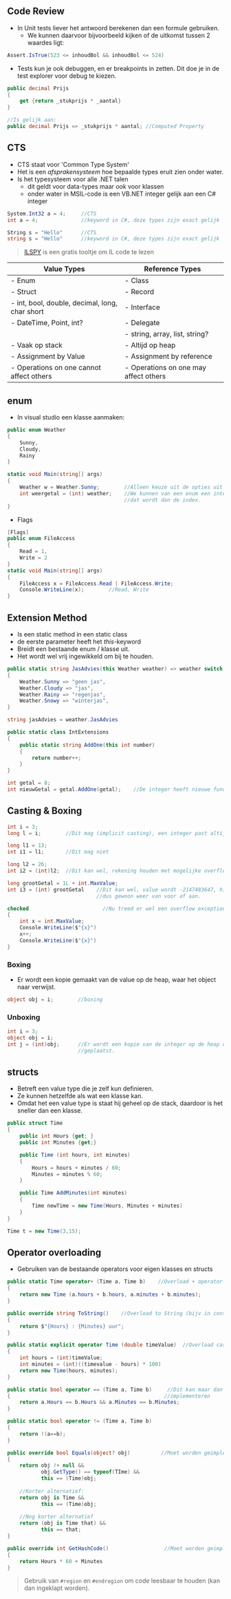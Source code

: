 
## Code Review
- In Unit tests liever het antwoord berekenen dan een formule gebruiken.
	- We kunnen daarvoor bijvoorbeeld kijken of de uitkomst tussen 2 waardes ligt:
```C#
Assert.IsTrue(523 <= inhoudBol && inhoudBol <= 524)
```

- Tests kun je ook debuggen, en er breakpoints in zetten. Dit doe je in de test explorer voor debug te kiezen.

```C#
public decimal Prijs
{
	get {return _stukprijs * _aantal}
}

//Is gelijk aan:
public decimal Prijs => _stukprijs * aantal; //Computed Property
```

## CTS

- CTS staat voor 'Common Type System'
- Het is een *afsprakensysteem* hoe bepaalde types eruit zien onder water.
- Is het typesysteem voor alle .NET talen
	- dit geldt voor data-types maar ook voor klassen
	- onder water in MSIL-code is een VB.NET integer gelijk aan een C# integer
```C#
System.Int32 a = 4;     //CTS
int a = 4;              //keyword in C#, deze types zijn exact gelijk 

String s = "Hello"      //CTS
string s = "Hello"      //keyword in C#, deze types zijn exact gelijk 
```

>[ILSPY](https://apps.microsoft.com/store/detail/ilspy/9MXFBKFVSQ13?hl=nl-nl&gl=nl&rtc=1) is een gratis tooltje om IL code te lezen

|Value Types|Reference Types|
|---|---|
| - Enum | - Class|
|- Struct|- Record|
|- int, bool, double, decimal, long, char short|- Interface|
|- DateTime, Point, int?|- Delegate|
||- string, array, list, string?|
|- Vaak op stack|- Altijd op heap|
|- Assignment by Value|- Assignment by reference|
|- Operations on one cannot affect others|- Operations on one may affect others|




## enum
- In visual studio een klasse aanmaken:
```C#
public enum Weather
{
	Sunny,
	Cloudy,
	Rainy
}

static void Main(string[] args)
{
	Weather w = Weather.Sunny;        //Alleen keuze uit de opties uit de enum
	int weergetal = (int) weather;    //We kunnen van een enum een integer maken
	                                  //dat wordt dan de index.
}
```

- Flags
```C#
[Flags]
public enum FileAccess
{
	Read = 1,
	Write = 2
}
static void Main(string[] args)
{
	FileAccess x = FileAccess.Read | FileAccess.Write;
	Console.WriteLine(x);        //Read, Write
}

```


## Extension Method
- Is een static method in een static class
- de eerste parameter heeft het *this*-keyword
- Breidt een bestaande enum / klasse uit.
- Het wordt wel vrij ingewikkeld om bij te houden.

```C#
public static string JasAdvies(this Weather weather) => weather switch
{
	Weather.Sunny => "geen jas",
	Weather.Cloudy => "jas",
	Weather.Rainy => "regenjas",
	Weather.Snowy => "winterjas",
}

string jasAdvies = weather.JasAdvies
```

```C# 
public static class IntExtensions
{
	public static string AddOne(this int number)
	{
		return number++;
	}
}

int getal = 8;
int nieuwGetal = getal.AddOne(getal);    //De integer heeft nieuwe functionaliteit
```



## Casting & Boxing
```C#
int i = 3;
long l = i;        //Dit mag (implicit casting), een integer past altijd in een long

long l1 = 13;
int i1 = l1;       //Dit mag niet 

long l2 = 26;
int i2 = (int)l2;  //Dit kan wel, rekening houden met mogelijke overflow, explicit cast

long grootGetal = 1L + int.MaxValue; 
int i3 = (int) grootGetal    //Dit kan wel, value wordt -2147483647, hij begint 
                             //dus gewoon weer van voor af aan.
```

```C#
checked                        //Nu treed er wel een overflow exception op
{
	int x = int.MaxValue;
	Console.WriteLine($"{x}")
	x++;
	Console.WriteLine($"{x}")
}
```

### Boxing
- Er wordt een kopie gemaakt van de value op de heap, waar het object naar verwijst.
```C#
object obj = i;        //boxing
```

### Unboxing
```C#
int i = 3;
object obj = i;
int j = (int)obj;      //Er wordt een kopie van de integer op de heap op de stack
                       //geplaatst.
```

## structs
- Betreft een value type die je zelf kun definieren. 
- Ze kunnen hetzelfde als wat een klasse kan.
- Omdat het een value type is staat hij geheel op de stack, daardoor is het sneller dan een klasse.
```C#
public struct Time
{
	public int Hours {get; }
	public int Minutes {get;}

	public Time (int hours, int minutes)
	{
		Hours = hours + minutes / 60;
		Minutes = minutes % 60;
	}

	public Time AddMinutes(int minutes)
	{
		Time newTime = new Time(Hours, Minutes + minutes)
	}
}

Time t = new Time(3,15);
```


## Operator overloading
- Gebruiken van de bestaande operators voor eigen klasses en structs
``` C#
public static Time operator+ (Time a, Time b)    //Overload + operator
{
	return new Time (a.hours + b.hours, a.minutes + b.minutes);
}

public override string ToString()    //Overload to String (bijv in console writeline)
{
	return $"{Hours} : {Minutes} uur";
}

public static explicit operator Time (double timeValue)  //Overload cast operator
{
	int hours = (int)timeValue;
	int minutes = (int)((timevalue - hours) * 100)
	return new Time(hours, minutes);
}

public static bool operator == (Time a, Time b)     //Dit kan maar dan ook de != 
{                                                  //implementeren
	return a.Hours == b.Hours && a.Minutes == b.Minutes;
}

public static bool operator != (Time a, Time b)
{
	return !(a==b);
}

public override bool Equals(object? obj)          //Moet worden geimplenteerd voor ==
{
	return obj !+ null &&
	       obj.GetType() == typeof(TIme) &&
	       this == (Time)obj;
	       
	//Korter alternatief:
	return obj is Time &&
	       this == (Time)obj;
	       
	//Nog korter alternatief
	return (obj is Time that) &&
	       this == that;
}

public override int GetHashCode()                  //Moet worden geimplenteerd voor ==
{
	return Hours * 60 + Minutes
}
```

>Gebruik van `#region` en `#endregion` om code leesbaar te houden (kan dan ingeklapt worden).




